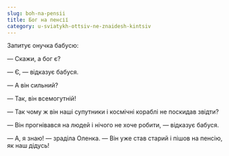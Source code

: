 ```yaml
---
slug: boh-na-pensii
title: Бог на пенсії
category: u-sviatykh-ottsiv-ne-znaidesh-kintsiv
---
```

Запитує онучка бабусю:

— Скажи, а бог є?

— Є, — відказує бабуся.

— А він сильний?

— Так, він всемогутній!

— Так чому ж він наші супутники і космічні кораблі не поскидав звідти?

— Він прогнівався на людей і нічого не хоче робити, — відказує бабуся.

— А, я знаю! — зраділа Оленка. — Він уже став старий і пішов на пенсію, як наш дідусь!
